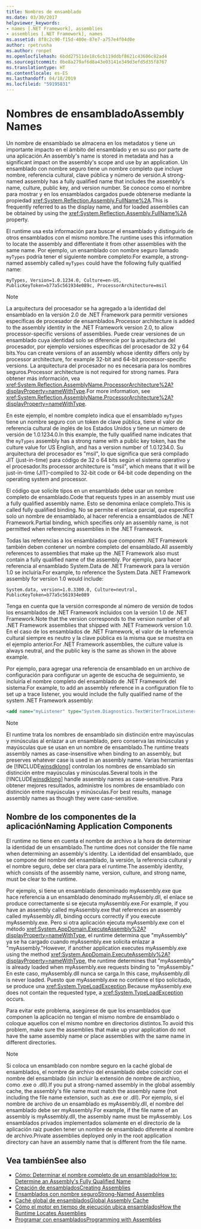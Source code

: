 ```yaml
---
title: Nombres de ensamblado
ms.date: 03/30/2017
helpviewer_keywords:
- names [.NET Framework], assemblies
- assemblies [.NET Framework], names
ms.assetid: 8f8c2c90-f15d-400e-87e7-a757e4f04d0e
author: rpetrusha
ms.author: ronpet
ms.openlocfilehash: 6bdd27511de18c6cb119ddbf8621c43606c82ad4
ms.sourcegitcommit: 0be8a279af6d8a43e03141e349d3efd5d35f8767
ms.translationtype: HT
ms.contentlocale: es-ES
ms.lasthandoff: 04/18/2019
ms.locfileid: "59195831"
---
```

# <a name="assembly-names"></a><span data-ttu-id="9dc83-102">Nombres de ensamblado</span><span class="sxs-lookup"><span data-stu-id="9dc83-102">Assembly Names</span></span>
<span data-ttu-id="9dc83-103">Un nombre de ensamblado se almacena en los metadatos y tiene un importante impacto en el ámbito del ensamblado y en su uso por parte de una aplicación.</span><span class="sxs-lookup"><span data-stu-id="9dc83-103">An assembly's name is stored in metadata and has a significant impact on the assembly's scope and use by an application.</span></span> <span data-ttu-id="9dc83-104">Un ensamblado con nombre seguro tiene un nombre completo que incluye nombre, referencia cultural, clave pública y número de versión.</span><span class="sxs-lookup"><span data-stu-id="9dc83-104">A strong-named assembly has a fully qualified name that includes the assembly's name, culture, public key, and version number.</span></span> <span data-ttu-id="9dc83-105">Se conoce como el nombre para mostrar y en los ensamblados cargados puede obtenerse mediante la propiedad <xref:System.Reflection.Assembly.FullName%2A>.</span><span class="sxs-lookup"><span data-stu-id="9dc83-105">This is frequently referred to as the display name, and for loaded assemblies can be obtained by using the <xref:System.Reflection.Assembly.FullName%2A> property.</span></span>  
  
 <span data-ttu-id="9dc83-106">El runtime usa esta información para buscar el ensamblado y distinguirlo de otros ensamblados con el mismo nombre.</span><span class="sxs-lookup"><span data-stu-id="9dc83-106">The runtime uses this information to locate the assembly and differentiate it from other assemblies with the same name.</span></span> <span data-ttu-id="9dc83-107">Por ejemplo, un ensamblado con nombre seguro llamado `myTypes` podría tener el siguiente nombre completo:</span><span class="sxs-lookup"><span data-stu-id="9dc83-107">For example, a strong-named assembly called `myTypes` could have the following fully qualified name:</span></span>  
  
```  
myTypes, Version=1.0.1234.0, Culture=en-US, PublicKeyToken=b77a5c561934e089c, ProcessorArchitecture=msil  
```  
  
> [!NOTE]
>  <span data-ttu-id="9dc83-108">La arquitectura del procesador se ha agregado a la identidad del ensamblado en la versión 2.0 de .NET Framework para permitir versiones específicas de procesador de ensamblados.</span><span class="sxs-lookup"><span data-stu-id="9dc83-108">Processor architecture is added to the assembly identity in the .NET Framework version 2.0, to allow processor-specific versions of assemblies.</span></span> <span data-ttu-id="9dc83-109">Puede crear versiones de un ensamblado cuya identidad solo se diferencie por la arquitectura del procesador, por ejemplo versiones específicas del procesador de 32 y 64 bits.</span><span class="sxs-lookup"><span data-stu-id="9dc83-109">You can create versions of an assembly whose identity differs only by processor architecture, for example 32-bit and 64-bit processor-specific versions.</span></span> <span data-ttu-id="9dc83-110">La arquitectura del procesador no es necesaria para los nombres seguros.</span><span class="sxs-lookup"><span data-stu-id="9dc83-110">Processor architecture is not required for strong names.</span></span> <span data-ttu-id="9dc83-111">Para obtener más información, vea <xref:System.Reflection.AssemblyName.ProcessorArchitecture%2A?displayProperty=nameWithType>.</span><span class="sxs-lookup"><span data-stu-id="9dc83-111">For more information, see <xref:System.Reflection.AssemblyName.ProcessorArchitecture%2A?displayProperty=nameWithType>.</span></span>  
  
 <span data-ttu-id="9dc83-112">En este ejemplo, el nombre completo indica que el ensamblado `myTypes` tiene un nombre seguro con un token de clave pública, tiene el valor de referencia cultural de inglés de los Estados Unidos y tiene un número de versión de 1.0.1234.0.</span><span class="sxs-lookup"><span data-stu-id="9dc83-112">In this example, the fully qualified name indicates that the `myTypes` assembly has a strong name with a public key token, has the culture value for US English, and has a version number of 1.0.1234.0.</span></span> <span data-ttu-id="9dc83-113">Su arquitectura del procesador es "msil", lo que significa que será compilado JIT (just-in-time) para código de 32 o 64 bits según el sistema operativo y el procesador.</span><span class="sxs-lookup"><span data-stu-id="9dc83-113">Its processor architecture is "msil", which means that it will be just-in-time (JIT)-compiled to 32-bit code or 64-bit code depending on the operating system and processor.</span></span>  
  
 <span data-ttu-id="9dc83-114">El código que solicite tipos en un ensamblado debe usar un nombre completo de ensamblado.</span><span class="sxs-lookup"><span data-stu-id="9dc83-114">Code that requests types in an assembly must use a fully qualified assembly name.</span></span> <span data-ttu-id="9dc83-115">Esto se denomina enlace completo.</span><span class="sxs-lookup"><span data-stu-id="9dc83-115">This is called fully qualified binding.</span></span> <span data-ttu-id="9dc83-116">No se permite el enlace parcial, que especifica solo un nombre de ensamblado, al hacer referencia a ensamblados de .NET Framework.</span><span class="sxs-lookup"><span data-stu-id="9dc83-116">Partial binding, which specifies only an assembly name, is not permitted when referencing assemblies in the .NET Framework.</span></span>  
  
 <span data-ttu-id="9dc83-117">Todas las referencias a los ensamblados que componen .NET Framework también deben contener un nombre completo del ensamblado.</span><span class="sxs-lookup"><span data-stu-id="9dc83-117">All assembly references to assemblies that make up the .NET Framework also must contain a fully qualified name of the assembly.</span></span> <span data-ttu-id="9dc83-118">Por ejemplo, para hacer referencia al ensamblado System.Data de .NET Framework para la versión 1.0 se incluiría:</span><span class="sxs-lookup"><span data-stu-id="9dc83-118">For example, to reference the System.Data .NET Framework assembly for version 1.0 would include:</span></span>  
  
```  
System.data, version=1.0.3300.0, Culture=neutral, PublicKeyToken=b77a5c561934e089  
```  
  
 <span data-ttu-id="9dc83-119">Tenga en cuenta que la versión corresponde al número de versión de todos los ensamblados de .NET Framework incluidos con la versión 1.0 de .NET Framework.</span><span class="sxs-lookup"><span data-stu-id="9dc83-119">Note that the version corresponds to the version number of all .NET Framework assemblies that shipped with .NET Framework version 1.0.</span></span> <span data-ttu-id="9dc83-120">En el caso de los ensamblados de .NET Framework, el valor de la referencia cultural siempre es neutro y la clave pública es la misma que se muestra en el ejemplo anterior.</span><span class="sxs-lookup"><span data-stu-id="9dc83-120">For .NET Framework assemblies, the culture value is always neutral, and the public key is the same as shown in the above example.</span></span>  
  
 <span data-ttu-id="9dc83-121">Por ejemplo, para agregar una referencia de ensamblado en un archivo de configuración para configurar un agente de escucha de seguimiento, se incluiría el nombre completo del ensamblado de .NET Framework del sistema:</span><span class="sxs-lookup"><span data-stu-id="9dc83-121">For example, to add an assembly reference in a configuration file to set up a trace listener, you would include the fully qualified name of the system .NET Framework assembly:</span></span>  
  
```xml  
<add name="myListener" type="System.Diagnostics.TextWriterTraceListener, System, Version=1.0.3300.0, Culture=neutral, PublicKeyToken=b77a5c561934e089" initializeData="c:\myListener.log" />  
```  
  
> [!NOTE]
>  <span data-ttu-id="9dc83-122">El runtime trata los nombres de ensamblado sin distinción entre mayúsculas y minúsculas al enlazar a un ensamblado, pero conserva las minúsculas y mayúsculas que se usan en un nombre de ensamblado.</span><span class="sxs-lookup"><span data-stu-id="9dc83-122">The runtime treats assembly names as case-insensitive when binding to an assembly, but preserves whatever case is used in an assembly name.</span></span> <span data-ttu-id="9dc83-123">Varias herramientas de [!INCLUDE[winsdklong](../../../includes/winsdklong-md.md)] controlan los nombres de ensamblado sin distinción entre mayúsculas y minúsculas.</span><span class="sxs-lookup"><span data-stu-id="9dc83-123">Several tools in the [!INCLUDE[winsdklong](../../../includes/winsdklong-md.md)] handle assembly names as case-sensitive.</span></span> <span data-ttu-id="9dc83-124">Para obtener mejores resultados, administre los nombres de ensamblado con distinción entre mayúsculas y minúsculas.</span><span class="sxs-lookup"><span data-stu-id="9dc83-124">For best results, manage assembly names as though they were case-sensitive.</span></span>  
  
## <a name="naming-application-components"></a><span data-ttu-id="9dc83-125">Nombre de los componentes de la aplicación</span><span class="sxs-lookup"><span data-stu-id="9dc83-125">Naming Application Components</span></span>  
 <span data-ttu-id="9dc83-126">El runtime no tiene en cuenta el nombre de archivo a la hora de determinar la identidad de un ensamblado.</span><span class="sxs-lookup"><span data-stu-id="9dc83-126">The runtime does not consider the file name when determining an assembly's identity.</span></span> <span data-ttu-id="9dc83-127">La identidad del ensamblado, que se compone del nombre del ensamblado, la versión, la referencia cultural y el nombre seguro, debe ser clara para el runtime.</span><span class="sxs-lookup"><span data-stu-id="9dc83-127">The assembly identity, which consists of the assembly name, version, culture, and strong name, must be clear to the runtime.</span></span>  
  
 <span data-ttu-id="9dc83-128">Por ejemplo, si tiene un ensamblado denominado myAssembly.exe que hace referencia a un ensamblado denominado myAssembly.dll, el enlace se produce correctamente si se ejecuta myAssembly.exe.</span><span class="sxs-lookup"><span data-stu-id="9dc83-128">For example, if you have an assembly called myAssembly.exe that references an assembly called myAssembly.dll, binding occurs correctly if you execute myAssembly.exe.</span></span> <span data-ttu-id="9dc83-129">Pero si otra aplicación ejecuta myAssembly.exe con el método <xref:System.AppDomain.ExecuteAssembly%2A?displayProperty=nameWithType>, el runtime determina que "myAssembly" ya se ha cargado cuando myAssembly.exe solicita enlazar a "myAssembly."</span><span class="sxs-lookup"><span data-stu-id="9dc83-129">However, if another application executes myAssembly.exe using the method <xref:System.AppDomain.ExecuteAssembly%2A?displayProperty=nameWithType>, the runtime determines that "myAssembly" is already loaded when myAssembly.exe requests binding to "myAssembly."</span></span> <span data-ttu-id="9dc83-130">En este caso, myAssembly.dll nunca se carga.</span><span class="sxs-lookup"><span data-stu-id="9dc83-130">In this case, myAssembly.dll is never loaded.</span></span> <span data-ttu-id="9dc83-131">Puesto que myAssembly.exe no contiene el tipo solicitado, se produce una <xref:System.TypeLoadException>.</span><span class="sxs-lookup"><span data-stu-id="9dc83-131">Because myAssembly.exe does not contain the requested type, a <xref:System.TypeLoadException> occurs.</span></span>  
  
 <span data-ttu-id="9dc83-132">Para evitar este problema, asegúrese de que los ensamblados que componen la aplicación no tengan el mismo nombre de ensamblado o coloque aquellos con el mismo nombre en directorios distintos.</span><span class="sxs-lookup"><span data-stu-id="9dc83-132">To avoid this problem, make sure the assemblies that make up your application do not have the same assembly name or place assemblies with the same name in different directories.</span></span>  
  
> [!NOTE]
>  <span data-ttu-id="9dc83-133">Si coloca un ensamblado con nombre seguro en la caché global de ensamblados, el nombre de archivo del ensamblado debe coincidir con el nombre del ensamblado (sin incluir la extensión de nombre de archivo, como .exe o .dll).</span><span class="sxs-lookup"><span data-stu-id="9dc83-133">If you put a strong-named assembly in the global assembly cache, the assembly's file name must match the assembly name (not including the file name extension, such as .exe or .dll).</span></span> <span data-ttu-id="9dc83-134">Por ejemplo, si el nombre de archivo de un ensamblado es myAssembly.dll, el nombre del ensamblado debe ser myAssembly.</span><span class="sxs-lookup"><span data-stu-id="9dc83-134">For example, if the file name of an assembly is myAssembly.dll, the assembly name must be myAssembly.</span></span> <span data-ttu-id="9dc83-135">Los ensamblados privados implementados solamente en el directorio de la aplicación raíz pueden tener un nombre de ensamblado diferente al nombre de archivo.</span><span class="sxs-lookup"><span data-stu-id="9dc83-135">Private assemblies deployed only in the root application directory can have an assembly name that is different from the file name.</span></span>  
  
## <a name="see-also"></a><span data-ttu-id="9dc83-136">Vea también</span><span class="sxs-lookup"><span data-stu-id="9dc83-136">See also</span></span>

- [<span data-ttu-id="9dc83-137">Cómo: Determinar el nombre completo de un ensamblado</span><span class="sxs-lookup"><span data-stu-id="9dc83-137">How to: Determine an Assembly's Fully Qualified Name</span></span>](../../../docs/framework/app-domains/how-to-determine-assembly-fully-qualified-name.md)
- [<span data-ttu-id="9dc83-138">Creación de ensamblados</span><span class="sxs-lookup"><span data-stu-id="9dc83-138">Creating Assemblies</span></span>](../../../docs/framework/app-domains/create-assemblies.md)
- [<span data-ttu-id="9dc83-139">Ensamblados con nombre seguro</span><span class="sxs-lookup"><span data-stu-id="9dc83-139">Strong-Named Assemblies</span></span>](../../../docs/framework/app-domains/strong-named-assemblies.md)
- [<span data-ttu-id="9dc83-140">Caché global de ensamblados</span><span class="sxs-lookup"><span data-stu-id="9dc83-140">Global Assembly Cache</span></span>](../../../docs/framework/app-domains/gac.md)
- [<span data-ttu-id="9dc83-141">Cómo el motor en tiempo de ejecución ubica ensamblados</span><span class="sxs-lookup"><span data-stu-id="9dc83-141">How the Runtime Locates Assemblies</span></span>](../../../docs/framework/deployment/how-the-runtime-locates-assemblies.md)
- [<span data-ttu-id="9dc83-142">Programar con ensamblados</span><span class="sxs-lookup"><span data-stu-id="9dc83-142">Programming with Assemblies</span></span>](../../../docs/framework/app-domains/programming-with-assemblies.md)
